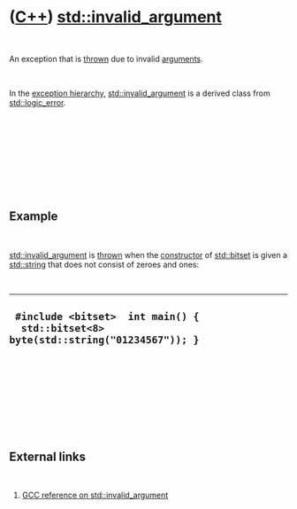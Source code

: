 



 

 

 

 

 

([C++](Cpp.htm)) [std::invalid\_argument](CppInvalid_argument.htm)
==================================================================

 

An exception that is [thrown](CppThrow.htm) due to invalid
[arguments](CppArgument.htm).

 

In the [exception hierarchy](CppExceptionHierarchy.htm),
[std::invalid\_argument](CppInvalid_argument.htm) is a derived class
from [std::logic\_error](CppLogic_error.htm).

 

 

 

 

 

Example
-------

 

[std::invalid\_argument](CppInvalid_argument.htm) is
[thrown](CppThrow.htm) when the [constructor](CppConstructor.htm) of
[std::bitset](CppBitset.htm) is given a [std::string](CppString.htm)
that does not consist of zeroes and ones:

 

  --------------------------------------------------------------------------------------
  ` #include <bitset>  int main() {   std::bitset<8> byte(std::string("01234567")); }`
  --------------------------------------------------------------------------------------

 

 

 

 

 

External links
--------------

 

1.  [GCC reference on
    std::invalid\_argument](http://gcc.gnu.org/onlinedocs/libstdc++/libstdc++-html-USERS-3.4/classstd_1_1invalid__argument.html)

 

 

 

 

 





 



